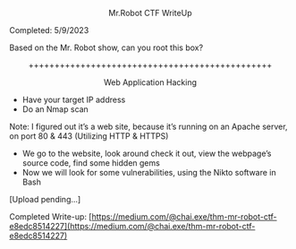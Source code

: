 <p align="center">Mr.Robot CTF WriteUp </p>

Completed: 5/9/2023

Based on the Mr. Robot show, can you root this box?
<p align="center">+++++++++++++++++++++++++++++++++++++++++++++++</p>
<p align="center">Web Application Hacking</p>

- Have your target IP address
- Do an Nmap scan
 
Note: I figured out it’s a web site, because it’s running on an Apache server, on port 80 & 443 (Utilizing HTTP & HTTPS)

- We go to the website, look around check it out, view the webpage’s source code, find some hidden gems
- Now we will look for some vulnerabilities, using the Nikto software in Bash

[Upload pending...]

Completed Write-up: [https://medium.com/@chai.exe/thm-mr-robot-ctf-e8edc8514227](https://medium.com/@chai.exe/thm-mr-robot-ctf-e8edc8514227)
